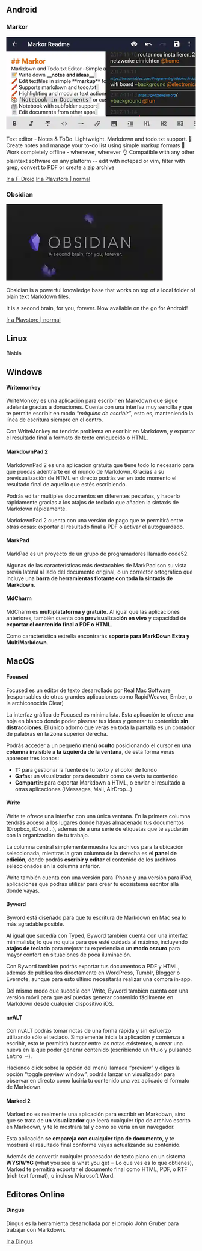 ## Android

### Markor

![Markor](images/markor.webp "Captura de Pantalla de Markor")

Text editor - Notes & ToDo. Lightweight. Markdown and todo.txt support.
📝 Create notes and manage your to-do list using simple markup formats
🌲 Work completely offline - whenever, wherever
👌 Compatible with any other plaintext software on any platform -- edit with notepad or vim, filter with grep, convert to PDF or create a zip archive

[Ir a F-Droid](https://f-droid.org/en/packages/net.gsantner.markor)
[Ir a Playstore | normal ](https://play.google.com/store/apps/details?id=net.gsantner.markor)

### Obsidian

![Obsidian](images/obsidian.webp)

Obsidian is a powerful knowledge base that works on top of
a local folder of plain text Markdown files.

It is a second brain, for you, forever. Now available on the go for Android!

[Ir a Playstore | normal](https://play.google.com/store/apps/details?id=md.obsidian)

## Linux

Blabla 

## Windows

#### Writemonkey
WriteMonkey es una aplicación para escribir en Markdown que sigue adelante gracias a donaciones. Cuenta con una interfaz muy sencilla y que te permite escribir en modo _“máquina de escribir”_, esto es, manteniendo la línea de escritura siempre en el centro.

Con WriteMonkey no tendrás problema en escribir en Markdown, y exportar el resultado final a formato de texto enriquecido o HTML.

#### MarkdownPad 2
MarkdownPad 2 es una aplicación gratuita que tiene todo lo necesario para que puedas adentrarte en el mundo de Markdown. Gracias a su previsualización de HTML en directo podrás ver en todo momento el resultado final de aquello que estés escribiendo.

Podrás editar multiples documentos en diferentes pestañas, y hacerlo rápidamente gracias a los atajos de teclado que añaden la sintaxis de Markdown rápidamente.

MarkdownPad 2 cuenta con una versión de pago que te permitirá entre otras cosas: exportar el resultado final a PDF o activar el autoguardado.

#### MarkPad
MarkPad es un proyecto de un grupo de programadores llamado code52.

Algunas de las características más destacables de MarkPad son su vista previa lateral al lado del documento original, o un corrector ortográfico que incluye una **barra de herramientas flotante con toda la sintaxis de Markdown**.

#### MdCharm
MdCharm es **multiplataforma y gratuito**. Al igual que las aplicaciones anteriores, también cuenta con **previsualización en vivo** y capacidad de **exportar el contenido final a PDF o HTML**.

Como característica estrella encontrarás **soporte para MarkDown Extra y MultiMarkdown**.

## MacOS

#### Focused
Focused es un editor de texto desarrollado por Real Mac Software (responsables de otras grandes aplicaciones como RapidWeaver, Ember, o la archiconocida Clear)

La interfaz gráfica de Focused es minimalista. Esta aplicación te ofrece una hoja en blanco donde poder plasmar tus ideas y generar tu contenido **sin distracciones**. El único adorno que verás en toda la pantalla es un contador de palabras en la zona superior derecha.

Podrás acceder a un pequeño **menú oculto** posicionando el cursor en una **columna invisible a la izquierda de la ventana**, de esta forma verás aparecer tres iconos:

- **T:** para gestionar la fuente de tu texto y el color de fondo
- **Gafas:** un visualizador para descubrir cómo se vería tu contenido
- **Compartir:** para exportar Markdown a HTML, o enviar el resultado a otras aplicaciones (iMessages, Mail, AirDrop…)

#### Write
Write te ofrece una interfaz con una única ventana. En la primera columna tendrás acceso a los lugares donde hayas almacenado tus documentos (Dropbox, iCloud…), además de a una serie de etiquetas que te ayudarán con la organización de tu trabajo.

La columna central simplemente muestra los archivos para la ubicación seleccionada, mientras la gran columna de la derecha es el **panel de edición**, donde podrás **escribir y editar** el contenido de los archivos seleccionados en la columna anterior.

Write también cuenta con una versión para iPhone y una versión para iPad, aplicaciones que podrás utilizar para crear tu ecosistema escritor allá donde vayas.

#### Byword
Byword está diseñado para que tu escritura de Markdown en Mac sea lo más agradable posible.

Al igual que sucedía con Typed, Byword también cuenta con una interfaz minimalista; lo que no quita para que esté cuidada al máximo, incluyendo **atajos de teclado** para mejorar tu experiencia o un **modo oscuro** para mayor confort en situaciones de poca iluminación.

Con Byword también podrás exportar tus documentos a PDF y HTML, además de publicarlos directamente en WordPress, Tumblr, Blogger o Evernote, aunque para esto último necesitarás realizar una compra in-app.

Del mismo modo que sucedía con Write, Byword también cuenta con una versión móvil para que así puedas generar contenido fácilmente en Markdown desde cualquier dispositivo iOS.

#### nvALT
Con nvALT podrás tomar notas de una forma rápida y sin esfuerzo utilizando sólo el teclado. Simplemente inicia la aplicación y comienza a escribir, esto te permitirá buscar entre las notas existentes, o crear una nueva en la que poder generar contenido (escribiendo un título y pulsando <kbd>intro ↩</kbd>).

Haciendo click sobre la opción del menú llamada “preview” y eliges la opción “toggle preview window”, podrás lanzar un visualizador para observar en directo como luciría tu contenido una vez aplicado el formato de Markdown.

#### Marked 2
Marked no es realmente una aplicación para escribir en Markdown, sino que se trata de **un visualizador** que leerá cualquier tipo de archivo escrito en Markdown, y te lo mostrará tal y como se vería en un navegador.

Esta aplicación **se empareja con cualquier tipo de documento**, y te mostrará el resultado final conforme vayas actualizando su contenido.

Además de convertir cualquier procesador de texto plano en un sistema **WYSIWYG** (what you see is what you get = Lo que ves es lo que obtienes), Marked te permitirá exportar el documento final como HTML, PDF, o RTF (rich text format), o incluso Microsoft Word.

## Editores Online

#### Dingus
Dingus es la herramienta desarrollada por el propio John Gruber para trabajar con Markdown.

[Ir a Dingus](http://daringfireball.net/projects/markdown/dingus)